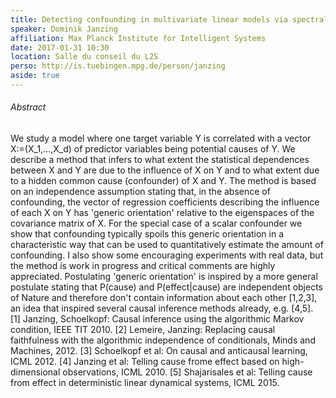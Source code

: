 ```yaml
---
title: Detecting confounding in multivariate linear models via spectral analysis
speaker: Dominik Janzing
affiliation: Max Planck Institute for Intelligent Systems
date: 2017-01-31 10:30
location: Salle du conseil du L2S
perso: http://is.tuebingen.mpg.de/person/janzing
aside: true
---
```


###### Abstract
We study a model where one target variable Y is correlated with a
vector X:=(X_1,...,X_d) of predictor variables being potential causes
of Y. We describe a method that infers to what extent the statistical
dependences between X and Y are due to the influence of X on Y and to
what extent due to a hidden common cause (confounder) of X and Y. The
method is based on an independence assumption stating that, in the
absence of confounding, the vector of regression coefficients
describing the influence of each X on Y has 'generic orientation'
relative to the eigenspaces of the covariance matrix of X. For the
special case of a scalar confounder we show that confounding typically
spoils this generic orientation in a characteristic way that can be
used to quantitatively estimate the amount of confounding. I also show
some encouraging experiments with real data, but the method is work in
progress and critical comments are highly appreciated. Postulating
'generic orientation' is inspired by a more general postulate stating
that P(cause) and P(effect|cause) are independent objects of Nature
and therefore don't contain information about each other [1,2,3], an
idea that inspired several causal inference methods already, e.g.
[4,5]. [1] Janzing, Schoelkopf: Causal inference using the algorithmic
Markov condition, IEEE TIT 2010. [2] Lemeire, Janzing: Replacing
causal faithfulness with the algorithmic independence of conditionals,
Minds and Machines, 2012. [3] Schoelkopf et al: On causal and
anticausal learning, ICML 2012. [4] Janzing et al: Telling cause frome
effect based on high-dimensional observations, ICML 2010. [5]
Shajarisales et al: Telling cause from effect in deterministic linear
dynamical systems, ICML 2015.